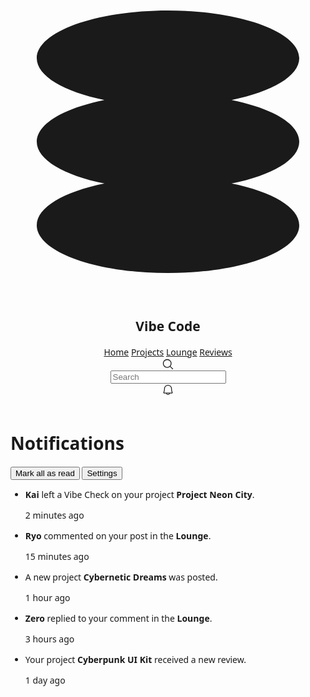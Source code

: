 <html><head>
<meta charset="utf-8"/>
<link crossorigin="" href="https://fonts.gstatic.com/" rel="preconnect"/>
<link as="style" href="https://fonts.googleapis.com/css2?display=swap&amp;family=Noto+Sans%3Awght%40400%3B500%3B700%3B900&amp;family=Space+Grotesk%3Awght%40400%3B500%3B700" onload="this.rel='stylesheet'" rel="stylesheet"/>
<title>Stitch Design</title>
<link href="data:image/x-icon;base64," rel="icon" type="image/x-icon"/>
<script src="https://cdn.tailwindcss.com?plugins=forms,container-queries"></script>
<style type="text/tailwindcss">
      :root {
        --primary-50: #f4e8ff;
        --primary-100: #e9d1ff;
        --primary-200: #d8b4ff;
        --primary-300: #c28fff;
        --primary-400: #a968ff;
        --primary-500: #8c3fff;
        --primary-600: #7f13ec;
        --primary-700: #6709c8;
        --primary-800: #51069f;
        --primary-900: #420483;
        --primary-950: #290259;
      }
      .neon-glow {
        box-shadow: 0 0 5px var(--primary-500), 0 0 10px var(--primary-600), 0 0 15px var(--primary-700);
      }
      .neon-text {
        text-shadow: 0 0 2px var(--primary-200), 0 0 5px var(--primary-400), 0 0 10px var(--primary-500);
      }
    </style>
</head>
<body class="relative flex h-auto min-h-screen w-full flex-col bg-[#0d0714] dark group/design-root overflow-x-hidden" style='font-family: "Space Grotesk", "Noto Sans", sans-serif;'>
<div class="layout-container flex h-full grow flex-col">
<header class="flex items-center justify-between whitespace-nowrap border-b border-solid border-b-[#290259] px-10 py-4 shadow-lg shadow-[#0d0714]/50">
<div class="flex items-center gap-8">
<div class="flex items-center gap-4 text-[var(--primary-300)]">
<div class="size-6 neon-glow rounded-full">
<svg class="neon-text" fill="none" viewBox="0 0 48 48" xmlns="http://www.w3.org/2000/svg">
<path d="M44 11.2727C44 14.0109 39.8386 16.3957 33.69 17.6364C39.8386 18.877 44 21.2618 44 24C44 26.7382 39.8386 29.123 33.69 30.3636C39.8386 31.6043 44 33.9891 44 36.7273C44 40.7439 35.0457 44 24 44C12.9543 44 4 40.7439 4 36.7273C4 33.9891 8.16144 31.6043 14.31 30.3636C8.16144 29.123 4 26.7382 4 24C4 21.2618 8.16144 18.877 14.31 17.6364C8.16144 16.3957 4 14.0109 4 11.2727C4 7.25611 12.9543 4 24 4C35.0457 4 44 7.25611 44 11.2727Z" fill="currentColor"></path>
</svg>
</div>
<h2 class="text-white text-xl font-bold leading-tight tracking-[-0.015em] neon-text">Vibe Code</h2>
</div>
<nav class="flex items-center gap-9">
<a class="text-white/80 hover:text-white hover:neon-text transition-all duration-300 text-sm font-medium leading-normal" href="#">Home</a>
<a class="text-white/80 hover:text-white hover:neon-text transition-all duration-300 text-sm font-medium leading-normal" href="#">Projects</a>
<a class="text-white/80 hover:text-white hover:neon-text transition-all duration-300 text-sm font-medium leading-normal" href="#">Lounge</a>
<a class="text-white/80 hover:text-white hover:neon-text transition-all duration-300 text-sm font-medium leading-normal" href="#">Reviews</a>
</nav>
</div>
<div class="flex flex-1 justify-end gap-6 items-center">
<label class="flex flex-col min-w-40 !h-10 max-w-64">
<div class="flex w-full flex-1 items-stretch rounded-md h-full">
<div class="text-[var(--primary-300)] flex border border-r-0 border-[var(--primary-800)] bg-[#1a1122] items-center justify-center pl-3 rounded-l-md" data-icon="MagnifyingGlass" data-size="24px" data-weight="regular">
<svg fill="currentColor" height="20px" viewBox="0 0 256 256" width="20px" xmlns="http://www.w3.org/2000/svg">
<path d="M229.66,218.34l-50.07-50.06a88.11,88.11,0,1,0-11.31,11.31l50.06,50.07a8,8,0,0,0,11.32-11.32ZM40,112a72,72,0,1,1,72,72A72.08,72.08,0,0,1,40,112Z"></path>
</svg>
</div>
<input class="form-input flex w-full min-w-0 flex-1 resize-none overflow-hidden rounded-md text-white/90 focus:outline-0 focus:ring-2 focus:ring-[var(--primary-600)] border border-[var(--primary-800)] bg-[#1a1122] h-full placeholder:text-[var(--primary-300)]/60 px-3 rounded-l-none border-l-0 pl-2 text-sm font-normal leading-normal" placeholder="Search" value=""/>
</div>
</label>
<a class="relative flex max-w-[480px] cursor-pointer items-center justify-center overflow-hidden rounded-md h-10 w-10 bg-[#1a1122] border border-[var(--primary-800)] text-[var(--primary-300)] hover:bg-[var(--primary-900)] hover:border-[var(--primary-700)] hover:text-white transition-all duration-300" href="#">
<div class="text-current" data-icon="Bell" data-size="20px" data-weight="regular">
<svg fill="currentColor" height="20px" viewBox="0 0 256 256" width="20px" xmlns="http://www.w3.org/2000/svg">
<path d="M221.8,175.94C216.25,166.38,208,139.33,208,104a80,80,0,1,0-160,0c0,35.34-8.26,62.38-13.81,71.94A16,16,0,0,0,48,200H88.81a40,40,0,0,0,78.38,0H208a16,16,0,0,0,13.8-24.06ZM128,216a24,24,0,0,1-22.62-16h45.24A24,24,0,0,1,128,216ZM48,184c7.7-13.24,16-43.92,16-80a64,64,0,1,1,128,0c0,36.05,8.28,66.73,16,80Z"></path>
</svg>
</div>
<span class="absolute top-1.5 right-1.5 flex h-2.5 w-2.5">
<span class="animate-ping absolute inline-flex h-full w-full rounded-full bg-[var(--primary-400)] opacity-75"></span>
<span class="relative inline-flex rounded-full h-2.5 w-2.5 bg-[var(--primary-500)]"></span>
</span>
</a>
<div class="bg-center bg-no-repeat aspect-square bg-cover rounded-full size-10 border-2 border-[var(--primary-700)] neon-glow" style='background-image: url("https://lh3.googleusercontent.com/aida-public/AB6AXuBvZEfhBYKbFTFicM9GXhGKozsfG59CORp8em29rjEt4bBwnPAEzj6Qko23TmA1KhYsqNZIoLf-Uketgb7nQ6YtyThnarypSVDsQ5FwagF05byAHVeNvetONMF7ISVbVkE7ECLBPuL-Ed4Z-UFltl1VE0ypmFlA1PNn9YmmG5U5qgtMJYrBYE6d7bnLj9dD0W18y6EYMfV_2w9U466k7dQul31l0VBenZ4Ps3sXfDhr3BZk5DgKeCI3xFm3LZ5r7FVEePQReNgPEdM");'></div>
</div>
</header>
<main class="flex flex-1 justify-center py-10 px-4 sm:px-10 md:px-20 lg:px-40">
<div class="layout-content-container flex flex-col max-w-4xl flex-1 gap-8 w-full">
<div class="flex flex-col gap-6">
<div class="flex justify-between items-center px-2">
<h1 class="text-3xl font-bold text-white neon-text">Notifications</h1>
<div class="flex items-center gap-4">
<button class="text-sm font-medium text-[var(--primary-300)] hover:text-white transition-colors duration-300">Mark all as read</button>
<button class="text-sm font-medium text-[var(--primary-300)] hover:text-white transition-colors duration-300">Settings</button>
</div>
</div>
<div class="flex flex-col bg-[#11091a] border border-[var(--primary-900)] rounded-lg shadow-lg shadow-black/30">
<ul class="divide-y divide-[var(--primary-900)]">
<li class="p-4 flex items-start gap-4 hover:bg-[#1a1122]/50 transition-colors duration-200 cursor-pointer relative">
<div class="absolute left-0 top-0 bottom-0 w-1 bg-[var(--primary-500)] neon-glow rounded-l-lg"></div>
<div class="flex-shrink-0">
<div class="w-10 h-10 rounded-full bg-cover bg-center border-2 border-[var(--primary-700)]" style='background-image: url("https://lh3.googleusercontent.com/aida-public/AB6AXuDFHl1_5JjifKk1K-1tXnFPA11nNmqaxr3g1sU3Ld88rWfFpB5S0pqg8PBlL2oJbI0uNlQ2x2F6eJpYh-lFpC3q3R4pE0r-V0qZ-5n4Q-3Q")'></div>
</div>
<div class="flex-1">
<p class="text-white"><strong class="font-semibold neon-text">Kai</strong> left a Vibe Check on your project <strong class="font-semibold text-[var(--primary-300)]">Project Neon City</strong>.</p>
<p class="text-sm text-[var(--primary-300)]/70 mt-1">2 minutes ago</p>
</div>
</li>
<li class="p-4 flex items-start gap-4 hover:bg-[#1a1122]/50 transition-colors duration-200 cursor-pointer relative">
<div class="absolute left-0 top-0 bottom-0 w-1 bg-[var(--primary-500)] neon-glow rounded-l-lg"></div>
<div class="flex-shrink-0">
<div class="w-10 h-10 rounded-full bg-cover bg-center border-2 border-[var(--primary-700)]" style='background-image: url("https://lh3.googleusercontent.com/aida-public/AB6AXuCy-p4eQ8bZ4d8p1Q-9c7Fp7o5o5Z5-6n4j2k-g5n7r2s3o-1i-p3Q4o2r3s5t7u9v0w-1x2y3z4a5b6c7d8e9f0g1h2i3j4k5l6m7n8o9p0q1r2s3t4u5v6w7x8y9z")'></div>
</div>
<div class="flex-1">
<p class="text-white"><strong class="font-semibold neon-text">Ryo</strong> commented on your post in the <strong class="font-semibold text-[var(--primary-300)]">Lounge</strong>.</p>
<p class="text-sm text-[var(--primary-300)]/70 mt-1">15 minutes ago</p>
</div>
</li>
<li class="p-4 flex items-start gap-4 hover:bg-[#1a1122]/50 transition-colors duration-200 cursor-pointer">
<div class="flex-shrink-0">
<div class="w-10 h-10 rounded-full bg-cover bg-center border-2 border-[var(--primary-800)]" style='background-image: url("https://lh3.googleusercontent.com/aida-public/AB6AXuD-8d3g7j4k1m6n9q2s5u8x-a-c-e-g-i-k-m-o-q-s-u-w-y-0-2-4-6-8-A-C-E-G-I-K-M-O-Q-S-U-W-Y-0")'></div>
</div>
<div class="flex-1">
<p class="text-white/70">A new project <strong class="font-semibold text-[var(--primary-400)]/80">Cybernetic Dreams</strong> was posted.</p>
<p class="text-sm text-[var(--primary-300)]/60 mt-1">1 hour ago</p>
</div>
</li>
<li class="p-4 flex items-start gap-4 hover:bg-[#1a1122]/50 transition-colors duration-200 cursor-pointer">
<div class="flex-shrink-0">
<div class="w-10 h-10 rounded-full bg-cover bg-center border-2 border-[var(--primary-800)]" style='background-image: url("https://lh3.googleusercontent.com/aida-public/AB6AXuA-z-y-x-w-v-u-t-s-r-q-p-o-n-m-l-k-j-i-h-g-f-e-d-c-b-a-9-8-7-6-5-4-3-2-1-0-Z-Y-X")'></div>
</div>
<div class="flex-1">
<p class="text-white/70"><strong class="font-semibold text-white/90">Zero</strong> replied to your comment in the <strong class="font-semibold text-[var(--primary-400)]/80">Lounge</strong>.</p>
<p class="text-sm text-[var(--primary-300)]/60 mt-1">3 hours ago</p>
</div>
</li>
<li class="p-4 flex items-start gap-4 hover:bg-[#1a1122]/50 transition-colors duration-200 cursor-pointer">
<div class="flex-shrink-0">
<div class="w-10 h-10 rounded-full bg-cover bg-center border-2 border-[var(--primary-800)]" style='background-image: url("https://lh3.googleusercontent.com/aida-public/AB6AXuB_9c8d7e6f5g4h3i2j1k0l-m-n-o-p-q-r-s-t-u-v-w-x-y-z-a-b-c-d-e-f-g-h-i-j-k-l-m")'></div>
</div>
<div class="flex-1">
<p class="text-white/70">Your project <strong class="font-semibold text-[var(--primary-400)]/80">Cyberpunk UI Kit</strong> received a new review.</p>
<p class="text-sm text-[var(--primary-300)]/60 mt-1">1 day ago</p>
</div>
</li>
</ul>
</div>
</div>
</div>
</main>
</div>
</body></html>